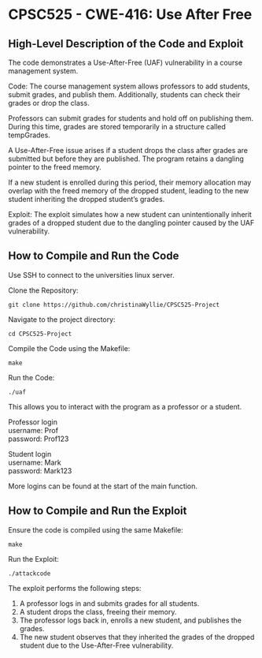 # CPSC525 - CWE-416: Use After Free

## High-Level Description of the Code and Exploit
The code demonstrates a Use-After-Free (UAF) vulnerability in a course management system.

Code: The course management system allows professors to add students, submit grades, and publish them. Additionally, students can check their grades or drop the class.

Professors can submit grades for students and hold off on publishing them. During this time, grades are stored temporarily in a structure called tempGrades.

A Use-After-Free issue arises if a student drops the class after grades are submitted but before they are published. The program retains a dangling pointer to the freed memory.

If a new student is enrolled during this period, their memory allocation may overlap with the freed memory of the dropped student, leading to the new student inheriting the dropped student’s grades.

Exploit: The exploit simulates how a new student can unintentionally inherit grades of a dropped student due to the dangling pointer caused by the UAF vulnerability.

## How to Compile and Run the Code
Use SSH to connect to the universities linux server.

Clone the Repository:

    git clone https://github.com/christinaWyllie/CPSC525-Project

Navigate to the project directory:

    cd CPSC525-Project

Compile the Code using the Makefile:

    make

Run the Code:

    ./uaf

This allows you to interact with the program as a professor or a student.

Professor login     
username: Prof      
password: Prof123

Student login       
username: Mark      
password: Mark123       


More logins can be found at the start of the main function.

## How to Compile and Run the Exploit
Ensure the code is compiled using the same Makefile:

    make

Run the Exploit:

    ./attackcode

The exploit performs the following steps:

1. A professor logs in and submits grades for all students.
2. A student drops the class, freeing their memory.
3. The professor logs back in, enrolls a new student, and publishes the grades.
4. The new student observes that they inherited the grades of the dropped student due to the Use-After-Free vulnerability.